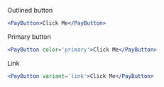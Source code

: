 Outlined button

```jsx
<PayButton>Click Me</PayButton>
```

Primary button

```jsx
<PayButton color='primary'>Click Me</PayButton>
```

Link

```jsx
<PayButton variant='link'>Click Me</PayButton>
```